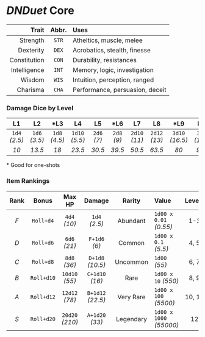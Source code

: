 # _DNDuet_ Core

| Trait | Abbr. | Uses |
| ---:|:---:|:--- |
| Strength | `STR` | Atheltics, muscle, melee |
| Dexterity | `DEX` | Acrobatics, stealth, finesse |
| Constitution | `CON` | Durability, resistances |
| Intelligence | `INT` | Memory, logic, investigation |
| Wisdom | `WIS` | Intuition, perception, ranged |
| Charisma | `CHA` | Performance, persuasion, deceit |

### Damage Dice by Level
| L1 | L2 | &#42;L3 | L4 | L5 | &#42;L6 | L7 | L8 | &#42;L9 | L10 | L11 | &#42;L12 |
|:---:|:---:|:---:|:---:|:---:|:---:|:---:|:---:|:---:|:---:|:---:|:---:|
| `1d4` *(2.5)* | `1d6` *(3.5)* | `1d8` *(4.5)* | `1d10` *(5.5)* | `2d6` *(7)* | `2d8` *(9)* | `2d10` *(11)* | `2d12` *(13)* | `3d10` *(16.5)* | `3d12` *(19.5)* | `4d10` *(22)* | `4d12` *(26)* |
| *10* | *13.5* | *18* | *23.5* | *30.5* | *39.5* | *50.5* | *63.5* | *80* | *99.5* | *121.5* | *147.5* |

&#42; Good for one-shots

### Item Rankings
| Rank | Bonus | Max HP | Damage | Rarity | Value | Levels |
|:---:|:---:|:---:|:---:|:---:|:--- |:---:|
| *F* | `Roll+d4` | `4d4` *(10)* | `1d4` *(2.5)* | Abundant | `1d00 x 0.01` *(0.55)* | 1-3 |
| *D* | `Roll+d6` | `6d6` *(21)* | `F+1d6` *(6)* | Common | `1d00 x 0.1` *(5.5)* | 4, 5 |
| *C* | `Roll+d8` | `8d8` *(36)* | `D+1d8` *(10.5)* | Uncommon | `1d00` *(55)* | 6, 7 |
| *B* | `Roll+d10` | `10d10` *(55)* | `C+1d10` *(16)* | Rare | `1d00 x 10` *(550)* | 8, 9 |
| *A* | `Roll+d12` | `12d12` *(78)* | `B+1d12` *(22.5)* | Very Rare | `1d00 x 100` *(5500)* | 10, 11 |
| *S* | `Roll+d20` | `20d20` *(210)* | `A+1d20` *(33)* | Legendary | `1d00 x 1000` *(55000)* | 12 |
